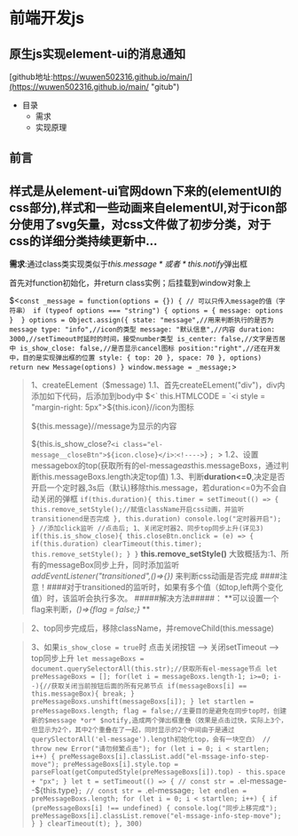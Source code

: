 前端开发js
======
**原生js实现element-ui的消息通知**
--------
[github地址:https://wuwen502316.github.io/main/](https://wuwen502316.github.io/main/ "gitub")

 * 目录
     + 需求
     + 实现原理

## 前言 ##

样式是从element-ui官网down下来的(elementUI的css部分),样式和一些动画来自elementUI,对于icon部分使用了svg矢量，对css文件做了初步分类，对于css的详细分类持续更新中...
----

 **需求**:通过class类实现类似于*this.$message*或者*this.$notify*弹出框
 
 首先对function初始化，并return class实例；后挂载到window对象上
 
$<`const _message = function(options = {}) {
          // 可以只传入message的值（字符串）
          if (typeof options === "string") {
               options = {
                    message: options
               } 
          }
          options = Object.assign({
               state: "message",//用来判断执行的是否为message
               type: "info",//icon的类型
               message: "默认信息",//内容
               duration: 3000,//setTimeout时延时的时间，接受number类型
               is_center: false,//文字是否居中
               is_show_close: false,//是否显示cancel图标
               position:"right",//还在开发中，目的是实现弹出框的位置
               style: {
                    top: 20
               },
               space: 70
          }, options)
          return new Message(options)
     }
     window.message = _message;`>
     

>1、createELement（$message)
     1.1、首先createELement("div")，div内添加如下代码，后添加到body中
     $<`
     this.HTMLCODE = `<i style = "margin-right: 5px">${this.icon}</i>//icon为图标
     <p class="el-message__content">
          <font style="vertical-align: inherit;">
               <font style="vertical-align: inherit;">${this.message}</font>//message为显示的内容
          </font>
     </p>
     ${this.is_show_close?`<i class="el-message__closeBtn">${icon.close}</i>`:`<!---->`}
     `;
     `>
     1.2、设置messagebox的top(获取所有的el-message*as*this.messageBoxs，通过判断this.messageBoxs.length决定top值)
     1.3、判断**duration<=0**,决定是否开启一个定时器,3s后（默认)移除this.message，若duration<=0为不会自动关闭的弹框
     `if(this.duration){
		this.timer = setTimeout(() => {
			this.remove_setStyle();//赋值className开启css动画，并监听transitionend是否完成
		}, this.duration)
		console.log("定时器开启");
	}
	//添加click监听
	//点击后; 1、关闭定时器2、同步top同步上升(详见3)
	if(this.is_show_close){
		this.closeBtn.onclick = (e) => {
			if(this.duration) clearTimeout(this.timer);
			this.remove_setStyle();
		}
	}`
     **this.remove_setStyle()** 大致概括为:1、所有的messageBox同步上升，同时添加监听 *addEventListener("transitioned",()=>{})* 来判断css动画是否完成
     ####注意！####对于transitioned的监听时，如果有多个值（如top,left两个变化值）时，该监听会执行多次。
     #####解决方法#####： **可以设置一个flag来判断，*()=>{flag = false;}* ** 

>2、top同步完成后，移除className，并removeChild(this.message)

>3、如果`is_show_close = true`时
     点击关闭按钮 --> 关闭setTimeout --> top同步上升
     `let messageBoxs = document.querySelectorAll(this.str);//获取所有el-message节点
	let preMessageBoxs = [];
	for(let i = messageBoxs.length-1; i>=0; i--){//获取关闭当前按钮后面的所有兄弟节点
		if(messageBoxs[i] == this.messageBox){
			break;
		}
		preMessageBoxs.unshift(messageBoxs[i]);
	}
	let startlen = preMessageBoxs.length;
	flag = false;//主要目的是避免在同步top时，创建新的$message *or* $notify,造成两个弹出框重叠（效果是点击过快，实际上3个，但显示为2个，其中2个重叠在了一起，同时显示的2个中间由于是通过querySlectorAll('el-message').length初始化top，会有一块空白）
	// throw new Error("请勿频繁点击");
	for (let i = 0; i < startlen; i++) {
		preMessageBoxs[i].classList.add("el-mssage-info-step-move");
		preMessageBoxs[i].style.top = parseFloat(getComputedStyle(preMessageBoxs[i]).top) - this.space + "px";
	}
	let t = setTimeout(() => {
		// const str = `.el-message--${this.type}`;
		// const str = `.el-message`;
		let endlen = preMessageBoxs.length;
		for (let i = 0; i < startlen; i++) {
			if (preMessageBoxs[i] !== undefined) {
				console.log("同步上移完成");
				preMessageBoxs[i].classList.remove("el-mssage-info-step-move");
			}
		}
		clearTimeout(t);
	}, 300)`
